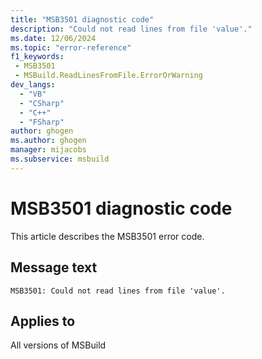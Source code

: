 ```yaml
---
title: "MSB3501 diagnostic code"
description: "Could not read lines from file 'value'."
ms.date: 12/06/2024
ms.topic: "error-reference"
f1_keywords:
 - MSB3501
 - MSBuild.ReadLinesFromFile.ErrorOrWarning
dev_langs:
  - "VB"
  - "CSharp"
  - "C++"
  - "FSharp"
author: ghogen
ms.author: ghogen
manager: mijacobs
ms.subservice: msbuild
---
```


# MSB3501 diagnostic code

<!-- :::ErrorDefinitionDescription::: -->
<!-- :::editable-content name="introDescription"::: -->
This article describes the MSB3501 error code.
<!-- :::editable-content-end::: -->

## Message text

`MSB3501: Could not read lines from file 'value'.`

<!-- :::editable-content name="postOutputDescription"::: -->
<!--
{StrBegin="MSB3501: "}
-->
<!-- :::editable-content-end::: -->
<!-- :::ErrorDefinitionDescription-end::: -->

## Applies to

All versions of MSBuild
